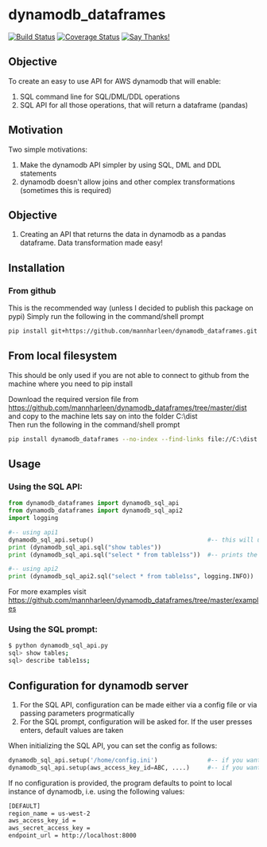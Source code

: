 # dynamodb_dataframes
[![Build Status](https://travis-ci.org/mannharleen/dynamodb_dataframes.svg?branch=master)](https://travis-ci.org/mannharleen/dynamodb_dataframes)
[![Coverage Status](https://coveralls.io/repos/github/mannharleen/dynamodb_dataframes/badge.svg?branch=master)](https://coveralls.io/github/mannharleen/dynamodb_dataframes?branch=master)
[![Say Thanks!](https://img.shields.io/badge/Say%20Thanks-!-1EAEDB.svg)](https://saythanks.io/to/mannharleen)

## Objective

To create an easy to use API for AWS dynamodb that will enable:
1. SQL command line for SQL/DML/DDL operations  
2. SQL API for all those operations, that will return a dataframe (pandas)

## Motivation

Two simple motivations:
1. Make the dynamodb API simpler by using SQL, DML and DDL statements
2. dynamodb doesn't allow joins and other complex transformations (sometimes this is required)

## Objective

1. Creating an API that returns the data in dynamodb as a pandas dataframe. Data transformation made easy!

## Installation

### From github

This is the recommended way (unless I decided to publish this package on pypi)
Simply run the following in the command/shell prompt
```sh
pip install git+https://github.com/mannharleen/dynamodb_dataframes.git
```

## From local filesystem

This should be only used if you are not able to connect to github from the machine where you need to pip install

Download the required version file from https://github.com/mannharleen/dynamodb_dataframes/tree/master/dist and copy to the machine lets say on into the folder C:\dist\
Then run the following in the command/shell prompt
```sh
pip install dynamodb_dataframes --no-index --find-links file://C:\dist
```

## Usage

### Using the SQL API:

```python
from dynamodb_dataframes import dynamodb_sql_api
from dynamodb_dataframes import dynamodb_sql_api2
import logging

#-- using api1
dynamodb_sql_api.setup()                                #-- this will use default config, see below section on custom config
print (dynamodb_sql_api.sql("show tables"))
print (dynamodb_sql_api.sql("select * from table1ss"))  #-- prints the returned pandas dataframe

#-- using api2
print (dynamodb_sql_api2.sql("select * from table1ss", logging.INFO))      #-- prints the returned pandas dataframe and sets the logging level
```
For more examples visit https://github.com/mannharleen/dynamodb_dataframes/tree/master/examples

### Using the SQL prompt:

```sh
$ python dynamodb_sql_api.py
sql> show tables;
sql> describe table1ss;
```

## Configuration for dynamodb server

1. For the SQL API, configuration can be made either via a config file or via passing parameters progrmatically
2. For the SQL prompt, configuration will be asked for. If the user presses enters, default values are taken

When initializing the SQL API, you can set the config as follows:
```python
dynamodb_sql_api.setup('/home/config.ini')              #-- if you want to specify location of config file
dynamodb_sql_api.setup(aws_access_key_id=ABC, ....)     #-- if you want to specify config as paramters
```

If no configuration is provided, the program defaults to point to local instance of dynamodb, i.e. using the following values:
```bash
[DEFAULT]
region_name = us-west-2
aws_access_key_id =  
aws_secret_access_key =  
endpoint_url = http://localhost:8000
```
